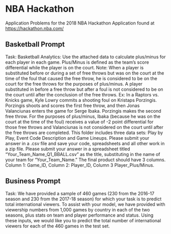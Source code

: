 # NBA Hackathon
Application Problems for the 2018 NBA Hackathon
Application found at https://hackathon.nba.com/

## Basketball Prompt

Task: Basketball Analytics: Use the attached data to calculate plus/minus for each player in each game. Plus/Minus is defined as the team’s score differential while the player is on the court. Note: When a player is substituted before or during a set of free throws but was on the court at the time of the foul that caused the free throw, he is considered to be on the court for the free throws for the purposes of plus/minus. A player substituted in before a free throw but after a foul is not considered to be on the court until after the conclusion of the free throws.
Ex: In a Raptors vs. Knicks game, Kyle Lowry commits a shooting foul on Kristaps Porzingis. Porzingis shoots and scores the first free throw, and then Jonas Valanciunas enters the game for Serge Ibaka. Porzingis makes the second free throw. For the purposes of plus/minus, Ibaka (because he was on the court at the time of the foul) receives a value of -2 point differential for those free throws and Valanciunas is not considered on the court until after the free throws are completed.
This folder includes three data sets: Play by Play, Event Code Description and Game Lineups. Please submit your answer in a .csv file and save your code, spreadsheets and all other work in a zip file.
Please submit your answer in a spreadsheet titled “Your_Team_Name_Q1_BBALL.csv” as the title, substituting in the name of your team for “Your_Team_Name.” The final product should have 3 columns. Column 1: Game_ID, Column 2: Player_ID, Column 3 Player_Plus/Minus.

## Business Prompt

Task: We have provided a sample of 460 games (230 from the 2016-17 season and 230 from the
2017-18 season) for which your task is to predict total international viewers. To assist with your model, we have provided with viewership numbers from 1,000 games by country in each of the two seasons, plus stats on team and player performance and status. Using these inputs, we would like you to predict the total number of international viewers for each of the 460 games in the test set.
